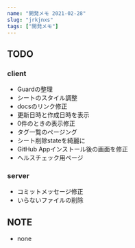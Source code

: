 ```yaml
---
name: "開発メモ 2021-02-28"
slug: "jrkjnxs"
tags: ["開発メモ"]
---
```


## TODO

### client

- Guardの整理
- シートのスタイル調整
- docsのリンク修正
- 更新日時と作成日時を表示
- 0件のときの表示修正
- タグ一覧のページング
- シート削除stateを綺麗に
- GitHub Appインストール後の画面を修正
- ヘルスチェック用ページ


### server

- コミットメッセージ修正
- いらないファイルの削除


## NOTE

- none


